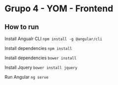 # Grupo 4 - YOM - Frontend

## How to run

Install Angualr CLI
`npm install -g @angular/cli`

Install dependencies
`npm install`

Install dependencies
`bower install`

Install Jquery
`bower install jquery`

Run Angular
`ng serve`
